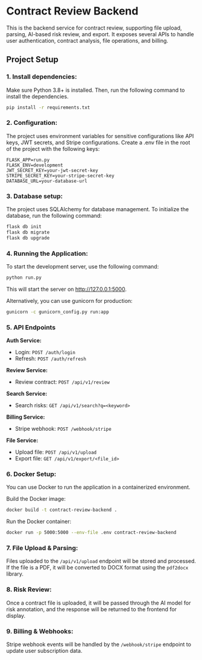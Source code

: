 # Contract Review Backend

This is the backend service for contract review, supporting file upload, parsing, AI-based risk review, and export. It exposes several APIs to handle user authentication, contract analysis, file operations, and billing.

## Project Setup

### 1. Install dependencies:

Make sure Python 3.8+ is installed. Then, run the following command to install the dependencies.

```bash
pip install -r requirements.txt
```

### 2. Configuration:
The project uses environment variables for sensitive configurations like API keys, JWT secrets, and Stripe configurations. Create a .env file in the root of the project with the following keys:

```
FLASK_APP=run.py
FLASK_ENV=development
JWT_SECRET_KEY=your-jwt-secret-key
STRIPE_SECRET_KEY=your-stripe-secret-key
DATABASE_URL=your-database-url
```

### 3. Database setup:
The project uses SQLAlchemy for database management. To initialize the database, run the following command:

```bash
flask db init
flask db migrate
flask db upgrade
```

### 4. Running the Application:
To start the development server, use the following command:

```bash
python run.py
```

This will start the server on http://127.0.0.1:5000.

Alternatively, you can use gunicorn for production:

```bash
gunicorn -c gunicorn_config.py run:app
```

### 5. API Endpoints

**Auth Service:**
- Login: `POST /auth/login`
- Refresh: `POST /auth/refresh`

**Review Service:**
- Review contract: `POST /api/v1/review`

**Search Service:**
- Search risks: `GET /api/v1/search?q=<keyword>`

**Billing Service:**
- Stripe webhook: `POST /webhook/stripe`

**File Service:**
- Upload file: `POST /api/v1/upload`
- Export file: `GET /api/v1/export/<file_id>`

### 6. Docker Setup:
You can use Docker to run the application in a containerized environment.

Build the Docker image:

```bash
docker build -t contract-review-backend .
```

Run the Docker container:

```bash
docker run -p 5000:5000 --env-file .env contract-review-backend
```

### 7. File Upload & Parsing:
Files uploaded to the `/api/v1/upload` endpoint will be stored and processed. If the file is a PDF, it will be converted to DOCX format using the `pdf2docx` library.

### 8. Risk Review:
Once a contract file is uploaded, it will be passed through the AI model for risk annotation, and the response will be returned to the frontend for display.

### 9. Billing & Webhooks:
Stripe webhook events will be handled by the `/webhook/stripe` endpoint to update user subscription data.